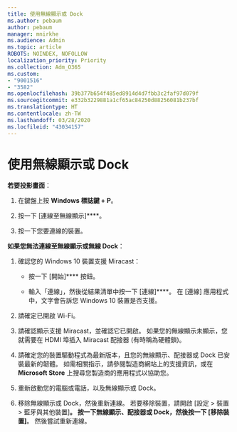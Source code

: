 ```yaml
---
title: 使用無線顯示或 Dock
ms.author: pebaum
author: pebaum
manager: mnirkhe
ms.audience: Admin
ms.topic: article
ROBOTS: NOINDEX, NOFOLLOW
localization_priority: Priority
ms.collection: Adm_O365
ms.custom:
- "9001516"
- "3582"
ms.openlocfilehash: 39b377b654f485ed8914d4d7fbb3c2faf97d079f
ms.sourcegitcommit: e332b3229881a1cf65ac84250d88256081b237bf
ms.translationtype: HT
ms.contentlocale: zh-TW
ms.lasthandoff: 03/28/2020
ms.locfileid: "43034157"
---
```

# <a name="use-wireless-displays-or-docks"></a>使用無線顯示或 Dock

**若要投影畫面**：

1. 在鍵盤上按 **Windows 標誌鍵 + P**。

2. 按一下 [連線至無線顯示]****。

3. 按一下您要連線的裝置。

**如果您無法連線至無線顯示或無線 Dock**：

1. 確認您的 Windows 10 裝置支援 Miracast： 

    - 按一下 [開始]**** 按鈕。
    
    - 輸入「連線」，然後從結果清單中按一下 [連線]****。 在 [連線] 應用程式中，文字會告訴您 Windows 10 裝置是否支援。 

2. 請確定已開啟 Wi-Fi。 

3. 請確認顯示支援 Miracast，並確認它已開啟。 如果您的無線顯示未顯示，您就需要在 HDMI 埠插入 Miracast 配接器 (有時稱為硬體鎖)。

4. 請確定您的裝置驅動程式為最新版本，且您的無線顯示、配接器或 Dock 已安裝最新的韌體。 如需相關指示，請參閱製造商網站上的支援資訊，或在 **Microsoft Store** 上搜尋您製造商的應用程式以協助您。

5. 重新啟動您的電腦或電話，以及無線顯示或 Dock。

6. 移除無線顯示或 Dock，然後重新連線。 若要移除裝置，請開啟 [設定 > 裝置 > 藍牙與其他裝置]****。 按一下無線顯示、配接器或 Dock，然後按一下 [移除裝置]****。 然後嘗試重新連線。

